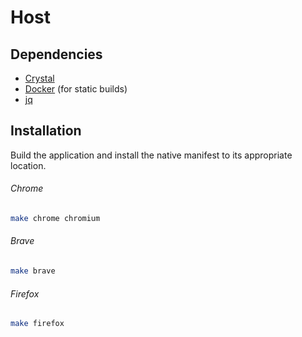 # Host

## Dependencies

- [Crystal]
- [Docker] (for static builds)
- [jq]

[Crystal]: https://crystal-lang.org
[Docker]: https://docker.com
[jq]: https://stedolan.github.io/jq/

## Installation

Build the application and install the native manifest to its appropriate location.

###### Chrome

``` sh
make chrome chromium
```

###### Brave

``` sh
make brave
```

###### Firefox

``` sh
make firefox
```
